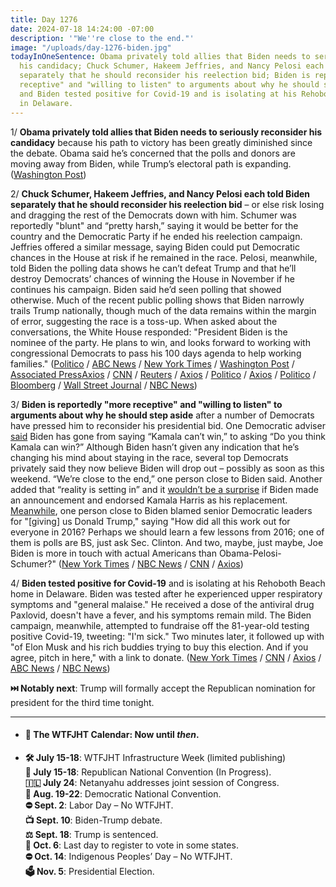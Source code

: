 ```yaml
---
title: Day 1276
date: 2024-07-18 14:24:00 -07:00
description: '"We''re close to the end."'
image: "/uploads/day-1276-biden.jpg"
todayInOneSentence: Obama privately told allies that Biden needs to seriously reconsider
  his candidacy; Chuck Schumer, Hakeem Jeffries, and Nancy Pelosi each told Biden
  separately that he should reconsider his reelection bid; Biden is reportedly "more
  receptive" and "willing to listen" to arguments about why he should step aside;
  and Biden tested positive for Covid-19 and is isolating at his Rehoboth Beach home
  in Delaware.
---
```


1/ **Obama privately told allies that Biden needs to seriously reconsider his candidacy** because his path to victory has been greatly diminished since the debate. Obama said he’s concerned that the polls and donors are moving away from Biden, while Trump’s electoral path is expanding. ([Washington Post](https://www.washingtonpost.com/politics/2024/07/18/obama-says-biden-must-consider-viability/))

2/ **Chuck Schumer, Hakeem Jeffries, and Nancy Pelosi each told Biden separately that he should reconsider his reelection bid** – or else risk losing and dragging the rest of the Democrats down with him. Schumer was reportedly "blunt" and “pretty harsh,” saying it would be better for the country and the Democratic Party if he ended his reelection campaign. Jeffries offered a similar message, saying Biden could put Democratic chances in the House at risk if he remained in the race. Pelosi, meanwhile, told Biden the polling data shows he can’t defeat Trump and that he’ll destroy Democrats’ chances of winning the House in November if he continues his campaign. Biden said he’d seen polling that showed otherwise. Much of the recent public polling shows that Biden narrowly trails Trump nationally, though much of the data remains within the margin of error, suggesting the race is a toss-up. When asked about the conversations, the White House responded: "President Biden is the nominee of the party. He plans to win, and looks forward to working with congressional Democrats to pass his 100 days agenda to help working families." ([Politico](https://www.politico.com/news/2024/07/18/biden-in-crisis-00169415) / [ABC News](https://abcnews.go.com/Politics/schumer-privately-urged-biden-step-aside-2024-election/story?id=112046011) / [New York Times](https://www.nytimes.com/live/2024/07/18/us/biden-election-news) / [Washington Post](https://www.washingtonpost.com/politics/2024/07/17/jeffries-schumer-biden-hurting-democrats/) / [Associated Press](https://apnews.com/article/biden-democrats-drop-out-election-2024-3f9e3d15431fd4974771a54e1d0e4ea7)[Axios](https://www.axios.com/2024/07/18/nancy-pelosi-biden-president-2024?stream=top) / [CNN](https://www.cnn.com/2024/07/17/politics/nancy-pelosi-biden-conversation/index.html) / [Reuters](https://www.reuters.com/world/us/schumer-told-biden-he-should-end-reelection-bid-abc-news-reports-2024-07-17/) / [Axios](https://www.axios.com/2024/07/18/nancy-pelosi-biden-president-2024) / [Politico](https://www.politico.com/news/2024/07/17/pelosi-biden-dragging-down-democrats-00169317) / [Axios](https://www.axios.com/2024/07/17/schumer-biden-2024-president-drop-out?stream=top) / [Politico](https://www.politico.com/news/2024/07/17/schumer-biden-directly-concerned-about-election-00169206) / [Bloomberg](https://www.bloomberg.com/news/articles/2024-07-18/schumer-jeffries-reportedly-warned-biden-against-his-candidacy?sref=MIBMEEoj) / [Wall Street Journal](https://www.wsj.com/politics/elections/biden-faces-new-setbacks-in-fight-to-stay-on-presidential-ticket-4fb2feff?mod=hp_lead_pos1) / [NBC News](https://www.nbcnews.com/politics/2024-election/schumer-blunt-private-conversation-biden-2024-race-rcna162446))

3/ **Biden is reportedly "more receptive" and "willing to listen" to arguments about why he should step aside** after a number of Democrats have pressed him to reconsider his presidential bid. One Democratic adviser [said](https://www.cnn.com/2024/07/18/politics/trump-biden-analysis-2024/index.html) Biden has gone from saying “Kamala can’t win,” to asking “Do you think Kamala can win?” Although Biden hasn’t given any indication that he’s changing his mind about staying in the race, several top Democrats privately said they now believe Biden will drop out – possibly as soon as this weekend. “We’re close to the end,” one person close to Biden said. Another added that “reality is setting in” and it [wouldn’t be a surprise](https://www.nytimes.com/2024/07/18/us/politics/biden-election-drop-out.html) if  Biden made an announcement and endorsed Kamala Harris as his replacement. [Meanwhile](https://www.nbcnews.com/politics/2024-election/live-blog/rnc-trump-republican-convention-live-updates-rcna161245), one person close to Biden blamed senior Democratic leaders for "[giving] us Donald Trump," saying "How did all this work out for everyone in 2016? Perhaps we should learn a few lessons from 2016; one of them is polls are BS, just ask Sec. Clinton. And two, maybe, just maybe, Joe Biden is more in touch with actual Americans than Obama-Pelosi-Schumer?" ([New York Times](https://www.nytimes.com/2024/07/17/us/politics/dnc-biden-nomination.html) / [NBC News](https://www.nbcnews.com/politics/2024-election/biden-world-braces-possibility-president-steps-rcna162494) / [CNN](https://www.cnn.com/2024/07/17/politics/biden-democratic-advisers-campaign/index.html) / [Axios](https://www.axios.com/2024/07/18/president-biden-drop-out-election-democrats))

4/ **Biden tested positive for Covid-19** and is isolating at his Rehoboth Beach home in Delaware. Biden was tested after he experienced upper respiratory symptoms and "general malaise." He received a dose of the antiviral drug Paxlovid, doesn't have a fever, and his symptoms remain mild. The Biden campaign, meanwhile, attempted to fundraise off the 81-year-old testing positive Covid-19, tweeting: "I'm sick." Two minutes later, it followed up with "of Elon Musk and his rich buddies trying to buy this election. And if you agree, pitch in here," with a link to donate. ([New York Times](https://www.nytimes.com/2024/07/17/us/politics/biden-covid-positive.html) / [CNN](https://www.cnn.com/2024/07/17/politics/joe-biden-tests-positive-covid-19/) / [Axios](https://www.axios.com/2024/07/18/biden-im-sick-tweet-house-democrats-reaction) / [ABC News](https://abcnews.go.com/Politics/president-joe-biden-tests-positive-covid-19-unidosus/story?id=112042956) / [NBC News](https://www.nbcnews.com/politics/joe-biden/president-joe-biden-tests-positive-covid-19-rcna162435))

**⏭️ Notably next**: Trump will formally accept the Republican nomination for president for the third time tonight.

---

* #### 📅 The WTFJHT Calendar: Now until *then*.

* **🛠️ July 15-18**: WTFJHT Infrastructure Week (limited publishing) \
  **🐘 July 15-18**: Republican National Convention (In Progress).\
  **🇮🇱 July 24**: Netanyahu addresses joint session of Congress.\
  **🫏 Aug. 19-22**: Democratic National Convention.\
  **⛔️ Sept. 2**: Labor Day – No WTFJHT. \
  **📺 Sept. 10**: Biden-Trump debate.\
  **⚖️ Sept. 18**: Trump is sentenced.\
  **📆 Oct. 6**: Last day to register to vote in some states. \
  **⛔️ Oct. 14**: Indigenous Peoples’ Day – No WTFJHT. \
  **🗳️ Nov. 5**: Presidential Election.